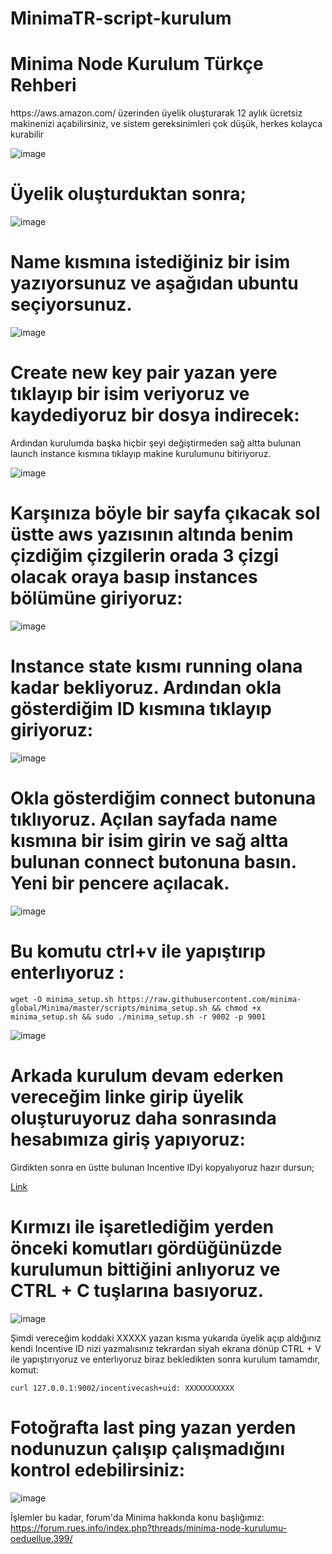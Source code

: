 # MinimaTR-script-kurulum


 <h1 align=“center”>Minima Node Kurulum Türkçe Rehberi </h1> 
<p>https://aws.amazon.com/  üzerinden  üyelik oluşturarak 12 aylık ücretsiz makinenizi açabilirsiniz, ve sistem gereksinimleri çok düşük, herkes kolayca kurabilir</p>

![image](https://user-images.githubusercontent.com/101149671/171995342-a449138d-b3c7-493b-98d7-2f3e6e67feed.png)

# Üyelik oluşturduktan sonra;

![image](https://user-images.githubusercontent.com/101149671/171995425-5f951569-3312-42c9-a43e-7a6f39941d04.png)

# Name kısmına istediğiniz bir isim yazıyorsunuz ve aşağıdan ubuntu seçiyorsunuz.

![image](https://user-images.githubusercontent.com/101149671/171995434-dd6b4c9a-ff77-43a7-8ae7-b0cb367fb311.png)

# Create new key pair yazan yere tıklayıp bir isim veriyoruz ve kaydediyoruz bir dosya indirecek: 

<p> Ardından kurulumda başka hiçbir şeyi değiştirmeden sağ altta bulunan launch instance kısmına tıklayıp makine kurulumunu bitiriyoruz.<p>

![image](https://user-images.githubusercontent.com/101149671/171995488-d5c0e279-2c62-4f42-a1fd-5267af362746.png)

# Karşınıza böyle bir sayfa çıkacak sol üstte aws yazısının altında benim çizdiğim çizgilerin orada 3 çizgi olacak oraya basıp instances bölümüne giriyoruz:

![image](https://user-images.githubusercontent.com/101149671/171996368-de9e05c2-b4c3-46a8-aceb-ac254d2a88f2.png)


#  Instance state kısmı running olana kadar bekliyoruz. Ardından okla gösterdiğim ID kısmına tıklayıp giriyoruz:

![image](https://user-images.githubusercontent.com/101149671/171996371-b20929ab-611b-41f1-831b-513f7f62c656.png)

# Okla gösterdiğim connect butonuna tıklıyoruz. Açılan sayfada name kısmına bir isim girin ve sağ altta bulunan connect butonuna basın. Yeni bir pencere açılacak.

![image](https://user-images.githubusercontent.com/101149671/171996374-33bf9cc6-52fd-4fa8-b82e-6cf69a4fcd10.png)

# Bu komutu ctrl+v ile yapıştırıp enterlıyoruz :
```
wget -O minima_setup.sh https://raw.githubusercontent.com/minima-global/Minima/master/scripts/minima_setup.sh && chmod +x minima_setup.sh && sudo ./minima_setup.sh -r 9002 -p 9001
```
![image](https://user-images.githubusercontent.com/101149671/171995567-ef262db0-a043-43ca-b535-644013771b21.png)

#  Arkada kurulum devam ederken vereceğim linke girip üyelik oluşturuyoruz daha sonrasında hesabımıza giriş yapıyoruz:
Girdikten sonra en üstte bulunan Incentive IDyi kopyalıyoruz hazır dursun; 

[Link](https://incentive.minima.global/account/register?inviteCode=GEEASBDR)

# Kırmızı ile işaretlediğim yerden önceki komutları gördüğünüzde kurulumun bittiğini anlıyoruz ve CTRL + C tuşlarına basıyoruz.

![image](https://user-images.githubusercontent.com/101149671/171995728-75b89fcf-300d-417c-bb7b-49486039d45d.png)

Şimdi vereceğim koddaki XXXXX yazan kısma yukarıda üyelik açıp aldığınız kendi Incentive ID nizi yazmalısınız tekrardan siyah ekrana dönüp CTRL + V ile yapıştırıyoruz ve enterlıyoruz biraz bekledikten sonra kurulum tamamdır, komut:
```
curl 127.0.0.1:9002/incentivecash+uid: XXXXXXXXXXX
```

# Fotoğrafta last ping yazan yerden nodunuzun çalışıp çalışmadığını kontrol edebilirsiniz:

![image](https://user-images.githubusercontent.com/101149671/171996301-497a15bf-64bb-404b-a19f-e79d50752f41.png)

İşlemler bu kadar, forum'da Minima hakkında konu başlığımız: https://forum.rues.info/index.php?threads/minima-node-kurulumu-oeduellue.399/
